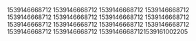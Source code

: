 1539146668712
1539146668712
1539146668712
1539146668712
1539146668712
1539146668712
1539146668712
1539146668712
1539146668712
1539146668712
1539146668712
1539146668712
1539146668712
1539146668712
15391466687121539161002205